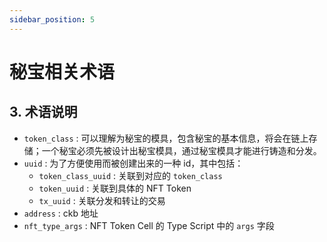 ```yaml
---
sidebar_position: 5
---
```


# 秘宝相关术语


## 3. 术语说明

* `token_class` : 可以理解为秘宝的模具，包含秘宝的基本信息，将会在链上存储；一个秘宝必须先被设计出秘宝模具，通过秘宝模具才能进行铸造和分发。
* `uuid` : 为了方便使用而被创建出来的一种 id，其中包括：
  * `token_class_uuid` : 关联到对应的  `token_class` 
  * `token_uuid` : 关联到具体的 NFT Token
  * `tx_uuid` : 关联分发和转让的交易
* `address` : ckb 地址
* `nft_type_args` : NFT Token Cell 的 Type Script 中的  `args` 字段
